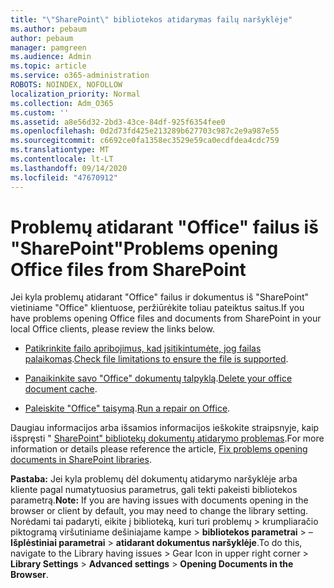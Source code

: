 ```yaml
---
title: "\"SharePoint\" bibliotekos atidarymas failų naršyklėje"
ms.author: pebaum
author: pebaum
manager: pamgreen
ms.audience: Admin
ms.topic: article
ms.service: o365-administration
ROBOTS: NOINDEX, NOFOLLOW
localization_priority: Normal
ms.collection: Adm_O365
ms.custom: ''
ms.assetid: a8e56d32-2bd3-43ce-84df-925f6354fee0
ms.openlocfilehash: 0d2d73fd425e213289b627703c987c2e9a987e55
ms.sourcegitcommit: c6692ce0fa1358ec3529e59ca0ecdfdea4cdc759
ms.translationtype: MT
ms.contentlocale: lt-LT
ms.lasthandoff: 09/14/2020
ms.locfileid: "47670912"
---
```

# <a name="problems-opening-office-files-from-sharepoint"></a><span data-ttu-id="a2c36-102">Problemų atidarant "Office" failus iš "SharePoint"</span><span class="sxs-lookup"><span data-stu-id="a2c36-102">Problems opening Office files from SharePoint</span></span>

<span data-ttu-id="a2c36-103">Jei kyla problemų atidarant "Office" failus ir dokumentus iš "SharePoint" vietiniame "Office" klientuose, peržiūrėkite toliau pateiktus saitus.</span><span class="sxs-lookup"><span data-stu-id="a2c36-103">If you have problems opening Office files and documents from SharePoint in your local Office clients, please review the links below.</span></span> 

- <span data-ttu-id="a2c36-104">[Patikrinkite failo apribojimus, kad įsitikintumėte, jog failas palaikomas](https://support.office.com/article/Invalid-file-names-and-file-types-in-OneDrive-OneDrive-for-Business-and-SharePoint-64883a5d-228e-48f5-b3d2-eb39e07630fa).</span><span class="sxs-lookup"><span data-stu-id="a2c36-104">[Check file limitations to ensure the file is supported](https://support.office.com/article/Invalid-file-names-and-file-types-in-OneDrive-OneDrive-for-Business-and-SharePoint-64883a5d-228e-48f5-b3d2-eb39e07630fa).</span></span>

- <span data-ttu-id="a2c36-105">[Panaikinkite savo "Office" dokumentų talpyklą](https://support.office.com/article/Delete-your-Office-Document-Cache-b1d3765e-d71b-4bb8-99ca-acd22c42995d).</span><span class="sxs-lookup"><span data-stu-id="a2c36-105">[Delete your office document cache](https://support.office.com/article/Delete-your-Office-Document-Cache-b1d3765e-d71b-4bb8-99ca-acd22c42995d).</span></span>

- <span data-ttu-id="a2c36-106">[Paleiskite "Office" taisymą](https://support.office.com/Article/Repair-an-Office-application-7821d4b6-7c1d-4205-aa0e-a6b40c5bb88b).</span><span class="sxs-lookup"><span data-stu-id="a2c36-106">[Run a repair on Office](https://support.office.com/Article/Repair-an-Office-application-7821d4b6-7c1d-4205-aa0e-a6b40c5bb88b).</span></span>

<span data-ttu-id="a2c36-107">Daugiau informacijos arba išsamios informacijos ieškokite straipsnyje, kaip išspręsti " [SharePoint" bibliotekų dokumentų atidarymo problemas](https://support.office.com/article/Fix-problems-opening-documents-in-SharePoint-libraries-31329FA1-4AD0-47FC-95D8-BB0C5B12A536).</span><span class="sxs-lookup"><span data-stu-id="a2c36-107">For more information or details please reference the article, [Fix problems opening documents in SharePoint libraries](https://support.office.com/article/Fix-problems-opening-documents-in-SharePoint-libraries-31329FA1-4AD0-47FC-95D8-BB0C5B12A536).</span></span>

<span data-ttu-id="a2c36-108">**Pastaba:** Jei kyla problemų dėl dokumentų atidarymo naršyklėje arba kliente pagal numatytuosius parametrus, gali tekti pakeisti bibliotekos parametrą.</span><span class="sxs-lookup"><span data-stu-id="a2c36-108">**Note:** If you are having issues with documents opening in the browser or client by default, you may need to change the library setting.</span></span> <span data-ttu-id="a2c36-109">Norėdami tai padaryti, eikite į biblioteką, kuri turi problemų > krumpliaračio piktogramą viršutiniame dešiniajame kampe > **bibliotekos parametrai**  >   –**Išplėstiniai parametrai**  >  **atidarant dokumentus naršyklėje**.</span><span class="sxs-lookup"><span data-stu-id="a2c36-109">To do this, navigate to the Library having issues > Gear Icon in upper right corner > **Library Settings** >  **Advanced settings** > **Opening Documents in the Browser**.</span></span>

